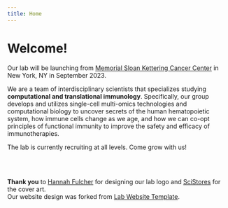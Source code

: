 ```yaml
---
title: Home
---
```


# Welcome! 

Our lab will be launching from [Memorial Sloan Kettering Cancer Center](https://www.mskcc.org/) in New York, NY
in September 2023. 

We are a team of interdisciplinary scientists that specializes studying <b>computational and translational immunology</b>.
Specifically, our group develops and utilizes single-cell multi-omics technologies and
computational biology to uncover secrets of the human hematopoietic system, how immune cells change as we age,
and how we can co-opt principles of functional immunity to improve the safety and efficacy of 
immunotherapies.

The lab is currently recruiting at all levels. Come grow with us!

<br><br>

<b>Thank you</b> to [Hannah Fulcher](https://www.hannahruthfulcher.com/) for designing our lab logo and
[SciStores](https://scistories.com/) for the cover art.    
Our website design was forked from [Lab Website Template](https://github.com/greenelab/lab-website-template).

